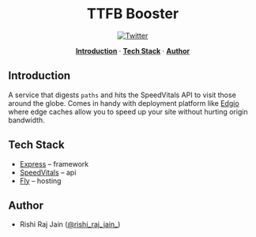 <p align="center">
    <h1 align="center">
        TTFB Booster
    </h1>
</p>

<p align="center">
  <a href="https://twitter.com/rishi_raj_jain_">
    <img src="https://img.shields.io/twitter/follow/rishi_raj_jain_?style=flat&label=%40rishi_raj_jain_&logo=twitter&color=0bf&logoColor=fff" alt="Twitter" />
  </a>
</p>

<p align="center">
  <a href="#introduction"><strong>Introduction</strong></a> ·
  <a href="#tech-stack"><strong>Tech Stack</strong></a> ·
  <a href="#author"><strong>Author</strong></a>
</p>

## Introduction

A service that digests `paths` and hits the SpeedVitals API to visit those around the globe. Comes in handy with deployment platform like [Edgio](https://edg.io) where edge caches allow you to speed up your site without hurting origin bandwidth.

## Tech Stack

- [Express](https://expressjs.com) – framework
- [SpeedVitals](https://speedvitals.com) – api
- [Fly](https://fly.io) – hosting

## Author

- Rishi Raj Jain ([@rishi_raj_jain_](https://twitter.com/rishi_raj_jain_))
